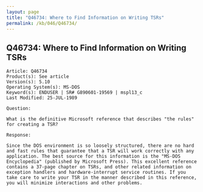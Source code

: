 ```yaml
---
layout: page
title: "Q46734: Where to Find Information on Writing TSRs"
permalink: /kb/046/Q46734/
---
```


## Q46734: Where to Find Information on Writing TSRs

	Article: Q46734
	Product(s): See article
	Version(s): 5.10
	Operating System(s): MS-DOS
	Keyword(s): ENDUSER | SR# G890601-19569 | mspl13_c
	Last Modified: 25-JUL-1989
	
	Question:
	
	What is the definitive Microsoft reference that describes "the rules"
	for creating a TSR?
	
	Response:
	
	Since the DOS environment is so loosely structured, there are no hard
	and fast rules that guarantee that a TSR will work correctly with any
	application. The best source for this information is the "MS-DOS
	Encyclopedia" (published by Microsoft Press). This excellent reference
	contains a 37-page chapter on TSRs, and other related information on
	exception handlers and hardware-interrupt service routines. If you
	take care to write your TSR in the manner described in this reference,
	you will minimize interactions and other problems.
